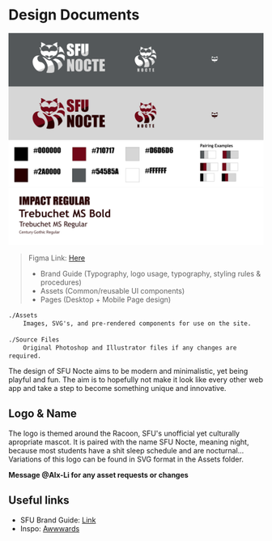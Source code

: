 # Design Documents
![Responsive Logo](./Source%20Files/LOGO-Responsiveness.png)
![Basic Palette](./Source%20Files/Palette.png)
![Basic Typography](./Source%20Files/Typography.png)


> Figma Link: [Here](https://www.figma.com/file/a1oTbBgrBrj7EeyiGm8E1r/SFU-Nocte?node-id=0%3A1&t=gMjB3bRKNKKwBtYk-1)
> - Brand Guide (Typography, logo usage, typography, styling rules & procedures)
> - Assets (Common/reusable UI components)
> - Pages (Desktop + Mobile Page design)

```
./Assets
    Images, SVG's, and pre-rendered components for use on the site.

./Source Files
    Original Photoshop and Illustrator files if any changes are required. 
```

The design of SFU Nocte aims to be modern and minimalistic, yet being playful and fun. The aim is to hopefully not make it look like every other web app and take a step to become something unique and innovative.

## Logo & Name

The logo is themed around the Racoon, SFU's unofficial yet culturally apropriate mascot. It is paired with the name SFU Nocte, meaning night, because most students have a shit sleep schedule and are nocturnal... Variations of this logo can be found in SVG format in the Assets folder. 

**Message @Alx-Li for any asset requests or changes**

## Useful links 

- SFU Brand Guide: [Link](https://www.sfu.ca/communicators-toolkit/guides/brand-guide.html)
- Inspo: [Awwwards](https://www.awwwards.com/)